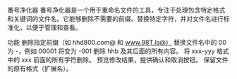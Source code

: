 #
番号净化器
番号净化器是一个用于重命名文件的工具，专注于处理包含特定格式和关键词的文件名。它能够删除不需要的前缀、替换特定字符，并对文件名进行标准化，以便于管理和查看。

功能
删除指定前缀（如 hhd800.com@ 和 www.98T.la@）
替换文件名中的 00 为 -，例如 00001 将变为 -001
删除 hhb 及其后面的所有内容。
将 xxx-yyy 格式中的 xxx 前面的所有字符删除。
预览修改结果，提供确认和取消按钮。
保留文件的原有格式（扩展名）。
